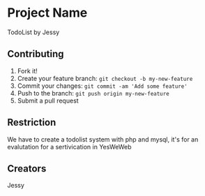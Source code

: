 # Project Name
TodoList by Jessy

## Contributing
1. Fork it!
2. Create your feature branch: `git checkout -b my-new-feature`
3. Commit your changes: `git commit -am 'Add some feature'`
4. Push to the branch: `git push origin my-new-feature`
5. Submit a pull request

## Restriction

We have to create a todolist system with php and mysql, it's for an evalutation for a sertivication in YesWeWeb

## Creators

Jessy
